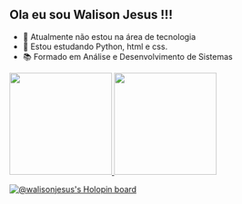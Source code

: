 ## Ola eu sou Walison Jesus !!!
- 🔭 Atualmente não estou na área de tecnologia
- 🌱 Estou estudando Python, html e css.
- 📚 Formado em Análise e Desenvolvimento de Sistemas

<div>
  <a href="https://github.com/walisonjesus">
  <img height="180em" src="https://github-readme-stats.vercel.app/api?username=walisonjesus&show_icons=true&theme=dracula&include_all_commits=true&count_private=true"/>
  <img height="180em" src="https://github-readme-stats.vercel.app/api/top-langs/?username=walisonjesus&layout=compact&langs_count=7&theme=dracula"/>
</div>

[![@walisonjesus's Holopin board](https://holopin.me/walisonjesus)](https://holopin.io/@walisonjesus)
